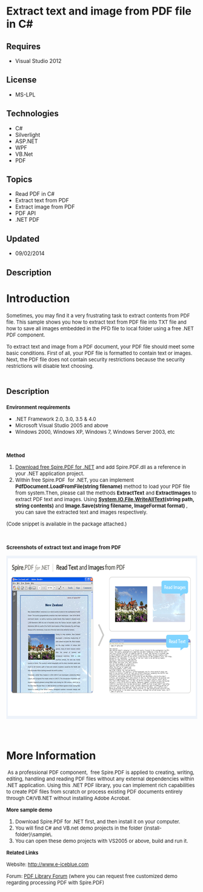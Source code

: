 # Extract text and image from PDF file in C#
## Requires
- Visual Studio 2012
## License
- MS-LPL
## Technologies
- C#
- Silverlight
- ASP.NET
- WPF
- VB.Net
- PDF
## Topics
- Read PDF in C#
- Extract text from PDF
- Extract image from PDF
- PDF API
- .NET PDF
## Updated
- 09/02/2014
## Description

<h1>Introduction</h1>
<p><span style="font-size:small">Sometimes, you may find it a very frustrating task to extract contents from PDF file. This sample shows you how to extract text from PDF file into TXT file and how to save all images embedded in the PFD file to local folder
 using a free .NET PDF component.</span></p>
<p><span style="font-size:small">To extract text and image from a PDF document, your PDF file should meet some basic conditions. First of all, your PDF file is formatted to contain text or images. Next, the PDF file does not contain security restrictions because
 the security restrictions will disable text choosing.</span></p>
<h1><span><span style="font-size:20px; font-weight:bold">Description</span></span></h1>
<p><span style="font-size:small"><strong>Environment requirements</strong></span></p>
<ul>
<li><span style="font-size:small">.NET Framework 2.0, 3.0, 3.5 &amp; 4.0</span> </li><li><span style="font-size:small">Microsoft Visual Studio 2005 and above</span> </li><li><span style="font-size:small">Windows 2000, Windows XP, Windows 7, Windows Server 2003, etc</span>
</li></ul>
<p>&nbsp;</p>
<p><span style="font-size:small"><strong>Method</strong></span></p>
<ol>
<li><span style="font-size:small"><a href="http://www.e-iceblue.com/Download/download-pdf-for-net-now.html">Download free Spire.PDF for .NET</a> and add Spire.PDF.dll as a reference in your .NET application project.</span>
</li><li><span style="font-size:small">Within free Spire.PDF&nbsp; for .NET, you can implement
<strong>PdfDocument.LoadFromFile(string filename)</strong> method to load your PDF file from system.Then, please call the methods
<strong>ExtractText</strong> and <strong>ExtractImages</strong> to extract PDF text and images.&nbsp;Using
<strong><a class="libraryLink" href="http://msdn.microsoft.com/en-US/library/System.IO.File.WriteAllText.aspx" target="_blank" title="Auto generated link to System.IO.File.WriteAllText">System.IO.File.WriteAllText</a>(string path, string contents)</strong> and <strong>
Image.Save(string filename, ImageFormat format) </strong>, you can save the extracted text and images respectively.</span>
</li></ol>
<p><span style="font-size:small">(Code snippet is available in the package attached.)</span></p>
<p><span style="font-size:small"><strong>&nbsp;</strong><br>
</span></p>
<p><span style="font-size:small"><strong>Screenshots of extract text and image from PDF</strong></span></p>
<p><span style="font-size:small"><strong><img id="120682" src="120682-tni4.png" alt="" width="683" height="431"><br>
</strong></span></p>
<p><span style="font-size:20px; font-weight:bold"><span style="font-size:small">&nbsp;</span><br>
</span></p>
<h1>More Information</h1>
<p><strong>&nbsp;</strong><span style="font-size:small">As a professional PDF component, &nbsp;free Spire.PDF is applied to creating, writing, editing, handling and reading PDF files without any external dependencies within .NET application. Using this .NET
 PDF library, you can implement rich capabilities to create PDF files from scratch or process existing PDF documents entirely through C#/VB.NET without installing Adobe Acrobat.</span></p>
<p><span style="font-size:small"><strong>More sample demo</strong></span></p>
<ol>
<li><span style="font-size:small">Download Spire.PDF for .NET first, and then install it on your computer.
</span></li><li><span style="font-size:small">You will find C# and VB.net demo projects in the folder {install-folder}\sample\.
</span></li><li><span style="font-size:small">You can open these demo projects with VS2005 or above, build and run it.
</span></li></ol>
<p><span style="font-size:small"><strong>Related Links</strong></span></p>
<p><span style="font-size:small">Website:&nbsp;<a href="http://www.e-iceblue.com">http://www.e-iceblue.com</a>&nbsp;</span></p>
<p><span style="font-size:small">Forum: <a href="http://www.e-iceblue.com/forum/spire-pdf-f7.html">
PDF Library Forum</a> (where you can request free customized demo regarding processing PDF with Spire.PDF)</span></p>
